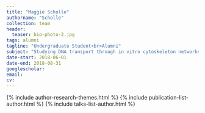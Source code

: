 ```yaml
---
title: "Maggie Scholle"
authorname: "Scholle"
collection: team
header:
  teaser: bio-photo-2.jpg
tags: alumni
tagline: "Undergraduate Student<br>Alumni"
subject: "Studying DNA transport through in vitro cytoskeleton networks"
date-start: 2018-06-01
date-end: 2018-08-31
googlescholar: 
email: 
cv: 
---
```


<p align= "justify">

{% include author-research-themes.html %}
{% include publication-list-author.html %}
{% include talks-list-author.html %}

